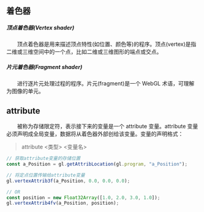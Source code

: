 ## 着色器

##### 顶点着色器(Vertex shader)

&emsp;&emsp;顶点着色器是用来描述顶点特性(如位置、颜色等)的程序。顶点(vertex)是指二维或三维空间中的一个点，比如二维或三维图形的端点或交点。

##### 片元着色器(Fragment shader)

&emsp;&emsp;进行逐片元处理过程的程序。片元(fragment)是一个 WebGL 术语，可理解为图像的单元。

## attribute

&emsp;&emsp;被称为存储限定符，表示接下来的变量是一个 attribute 变量。attribute 变量必须声明成全局变量，数据将从着色器外部创给该变量。变量的声明格式：

> attribute \<类型> \<变量名>

```js
// 获取attribute变量的存储位置
const a_Position = gl.getAttribLocation(gl.program, "a_Position");

// 将定点位置传输给attribute变量
gl.vertexAttrib3f(a_Position, 0.0, 0.0, 0.0);

// OR
const position = new Float32Array([1.0, 2.0, 3.0, 1.0]);
gl.vertexAttrib4fv(a_Position, position);
```
